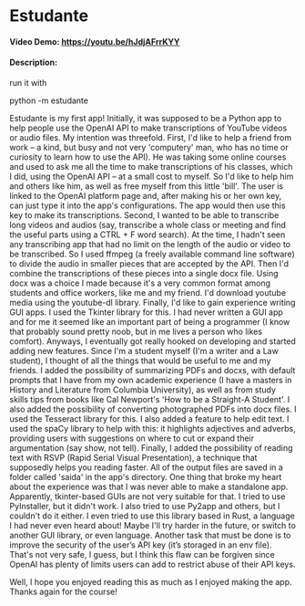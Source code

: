 # Estudante
#### Video Demo:  https://youtu.be/hJdjAFrrKYY
#### Description:
run it with

python -m estudante

Estudante is my first app!
Initially, it was supposed to be a Python app to help people use the OpenAI API to make transcriptions of YouTube
videos or audio files.
My intention was threefold. First, I'd like to help a friend from work – a kind, but busy and not very 'computery' man, who
has no time or curiosity to learn  how to use the API). He was taking some online courses and used to ask me all the time
to make transcriptions of his
classes, which I did, using the OpenAI API – at a small cost to myself. So I'd like to help him and others like him, as
well as free myself from this little 'bill'. The user is linked to the OpenAI platform page and, after making his or her
own key, can just type it into the app's configurations. The app would then use this key to make its transcriptions.
Second, I wanted to be able to transcribe long videos and audios (say, transcribe a whole class or meeting and find the
useful parts using a CTRL + F word search). At the time, I hadn't seen any transcribing app that
had no limit on the length of the audio or video to be transcribed. So I used ffmpeg (a freely available command line
software) to divide the audio in smaller pieces that are accepted by the API. Then I'd combine the transcriptions of
these pieces into a single docx file. Using docx was a choice I made because it's a very common format among students
and office workers, like me and my friend. I'd download youtube media using the youtube-dl library.
Finally, I'd like to gain experience writing GUI apps. I used the Tkinter library for this. I had never written a GUI app
and for me it seemed like an important part of being a programmer (I know that probably sound pretty noob, but in me lives
a person who likes comfort).
Anyways, I eventually got really hooked on developing and started adding new features. Since I'm a student myself (I'm a writer
and a Law student), I thought of all the things that would be useful to me and my friends. I added the possibility of
summarizing PDFs and docxs, with default prompts that I have from my own academic experience (I have a masters in
History and Literature from Columbia University), as well as from study skills tips from books like Cal Newport's 'How
to be a Straight-A Student'.
I also added the possibility of converting photographed PDFs into docx files. I used the Tesseract library for this.
I also added a feature to help edit text. I used the spaCy library to help with this: it highlights adjectives and adverbs,
providing users with suggestions on where to cut or expand their argumentation (say show, not tell).
Finally, I added the possibility of reading text with RSVP (Rapid Serial Visual Presentation), a technique that supposedly
helps you reading faster. 
All of the output files are saved in a folder called 'saida' in the app's directory.
One thing that broke my heart about the experience was that I was never able to make a standalone app. Apparently, tkinter-based GUIs
are not very suitable for that. I tried to use PyInstaller, but it didn't work. I also tried to use Py2app and others, but I couldn't do it either.
I even tried to use this library based in Rust, a language I had never even heard about! Maybe I'll try harder in the future, or switch to another GUI library, or even language.
Another task that must be done is to improve the security of the user’s API key (it’s storaged in an env file).
That's not very safe, I guess, but I think this flaw can be forgiven since OpenAI has plenty of limits users can add to restrict abuse of their API keys.

Well, I hope you enjoyed reading this as much as I enjoyed making the app. Thanks again for the course!